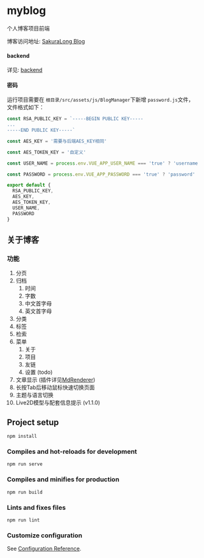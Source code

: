 # myblog

个人博客项目前端

博客访问地址: [SakuraLong Blog](https://www.sakuralong.com)

#### backend

详见: [backend](https://github.com/SakuraLong/backend)

#### 密码

运行项目需要在 `根目录/src/assets/js/BlogManager`下新增 `password.js`文件，文件格式如下：

```javascript
const RSA_PUBLIC_KEY = `-----BEGIN PUBLIC KEY-----
...
-----END PUBLIC KEY-----`

const AES_KEY = '需要与后端AES_KEY相同'

const AES_TOKEN_KEY = '自定义'

const USER_NAME = process.env.VUE_APP_USER_NAME === 'true' ? 'username' : ''

const PASSWORD = process.env.VUE_APP_PASSWORD === 'true' ? 'password' : ''

export default {
  RSA_PUBLIC_KEY,
  AES_KEY,
  AES_TOKEN_KEY,
  USER_NAME,
  PASSWORD
}

```

## 关于博客
### 功能
1. 分页
2. 归档
    1. 时间
    2. 字数
    3. 中文首字母
    4. 英文首字母
3. 分类
4. 标签
5. 检索
6. 菜单
    1. 关于
    2. 项目
    3. 友链
    4. 设置 (todo)
7. 文章显示 (插件详见[MdRenderer](https://github.com/SakuraLong/myblog/tree/master/src/components/MdRenderer))
8. 长按Tab后移动鼠标快速切换页面
9. 主题与语言切换
10. Live2D模型与配套信息提示 (v1.1.0)

## Project setup

```
npm install
```

### Compiles and hot-reloads for development

```
npm run serve
```

### Compiles and minifies for production

```
npm run build
```

### Lints and fixes files

```
npm run lint
```

### Customize configuration

See [Configuration Reference](https://cli.vuejs.org/config/).
